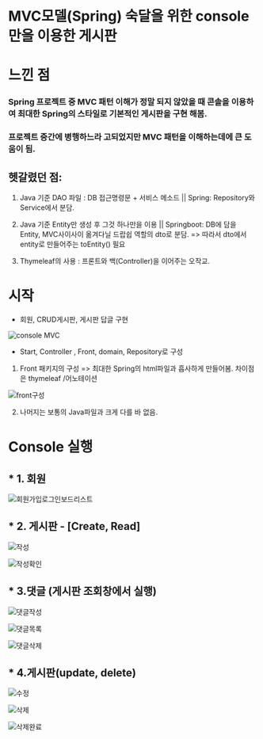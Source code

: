 
# MVC모델(Spring) 숙달을 위한 console만을 이용한 게시판

# 느낀 점

### Spring 프로젝트 중 MVC 패턴 이해가 정말 되지 않았을 때 콘솔을 이용하여 최대한 Spring의 스타일로 기본적인 게시판을 구현 해봄.
### 프로젝트 중간에 병행하느라 고되었지만 MVC 패턴을 이해하는데에 큰 도움이 됨.

## 헷갈렸던 점: 

1. Java 기준 DAO 파일 : DB 접근명령문 + 서비스 메소드 || Spring: Repository와 Service에서 분담.

2. Java 기준 Entity만 생성 후 그것 하나만을 이용 || Springboot: DB에 담을 Entity, MVC사이사이 옮겨다닐 드랍쉽 역할의 dto로 분담. => 따라서 dto에서 entity로 만들어주는 toEntity() 필요

3. Thymeleaf의 사용 : 프론트와 백(Controller)을 이어주는 오작교. 


#
#
#


# 시작

- 회원, CRUD게시판, 게시판 답글 구현

![console MVC ](https://user-images.githubusercontent.com/80736178/128418431-54a2a633-e4e8-4891-b2d2-276bff29d1de.png)

* Start, Controller , Front, domain, Repository로 구성

1. Front 패키지의 구성 => 최대한 Spring의 html파일과 흡사하게 만들어봄. 차이점은 thymeleaf /어노테이션

![front구성](https://user-images.githubusercontent.com/80736178/128495217-3138c709-1a1b-4876-b7fb-82f3dafbcbfe.png)

2. 나머지는 보통의 Java파일과 크게 다를 바 없음.



# Console 실행


## * 1. 회원

![회원가입로그인보드리스트](https://user-images.githubusercontent.com/80736178/128495515-96fabe0c-3087-4a60-b12d-463326fd417a.png)



## * 2. 게시판 - [Create, Read]


![작성](https://user-images.githubusercontent.com/80736178/128495649-95d1527f-6259-49f8-8098-5192f4325efb.png)

![작성확인](https://user-images.githubusercontent.com/80736178/128495654-e248c306-13b6-47c0-a352-24661b05cb37.png)

## * 3.댓글 (게시판 조회창에서 실행)


![댓글작성](https://user-images.githubusercontent.com/80736178/128495782-96d70497-47de-4ac4-9055-8163e0db2831.png)


![댓글목록](https://user-images.githubusercontent.com/80736178/128495776-d98641a8-bf02-46f7-ad44-4cf00f64af50.png)


![댓글삭제](https://user-images.githubusercontent.com/80736178/128495780-ff4c6830-c832-4a46-89ce-638286127f1e.png)


## * 4.게시판(update, delete)


![수정](https://user-images.githubusercontent.com/80736178/128495983-70abc4aa-e15a-4bd7-a149-4d276aabd04d.png)




![삭제](https://user-images.githubusercontent.com/80736178/128495991-03b41065-7b1e-4798-8e5d-aa2e5d663cd6.png)




![삭제완료](https://user-images.githubusercontent.com/80736178/128496260-ff0075d1-5d30-48f4-aa12-48e1ce73799d.png)




